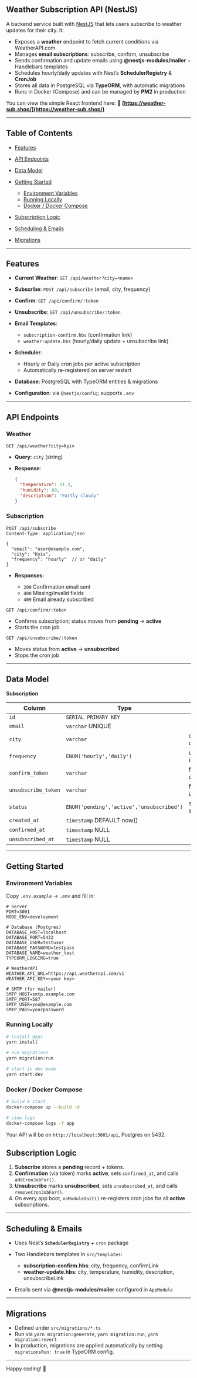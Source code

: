 ## Weather Subscription API (NestJS)

A backend service built with [NestJS](https://nestjs.com/) that lets users subscribe to weather updates for their city. It:

- Exposes a **weather** endpoint to fetch current conditions via WeatherAPI.com
- Manages **email subscriptions**: subscribe, confirm, unsubscribe
- Sends confirmation and update emails using **@nestjs-modules/mailer** + Handlebars templates
- Schedules hourly/daily updates with Nest’s **SchedulerRegistry** & **CronJob**
- Stores all data in PostgreSQL via **TypeORM**, with automatic migrations
- Runs in Docker (Compose) and can be managed by **PM2** in production

You can view the simple React frontend here:
🔗 **[https://weather-sub.shop/](https://weather-sub.shop/)**

---

## Table of Contents

- [Features](#features)
- [API Endpoints](#api-endpoints)
- [Data Model](#data-model)
- [Getting Started](#getting-started)

  - [Environment Variables](#environment-variables)
  - [Running Locally](#running-locally)
  - [Docker / Docker Compose](#docker--docker-compose)

- [Subscription Logic](#subscription-logic)
- [Scheduling & Emails](#scheduling--emails)
- [Migrations](#migrations)

---

## Features

- **Current Weather**: `GET /api/weather?city=<name>`
- **Subscribe**: `POST /api/subscribe` (email, city, frequency)
- **Confirm**: `GET /api/confirm/:token`
- **Unsubscribe**: `GET /api/unsubscribe/:token`
- **Email Templates**:

  - `subscription-confirm.hbs` (confirmation link)
  - `weather-update.hbs` (hourly/daily update + unsubscribe link)

- **Scheduler**:

  - Hourly or Daily cron jobs per active subscription
  - Automatically re-registered on server restart

- **Database**: PostgreSQL with TypeORM entities & migrations
- **Configuration**: via `@nestjs/config`; supports `.env`

---

## API Endpoints

### Weather

```http
GET /api/weather?city=Kyiv
```

- **Query**: `city` (string)
- **Response**:

  ```json
  {
    "temperature": 21.3,
    "humidity": 60,
    "description": "Partly cloudy"
  }
  ```

### Subscription

```http
POST /api/subscribe
Content-Type: application/json

{
  "email": "user@example.com",
  "city": "Kyiv",
  "frequency": "hourly"  // or "daily"
}
```

- **Responses**:

  - `200` Confirmation email sent
  - `400` Missing/invalid fields
  - `409` Email already subscribed

```http
GET /api/confirm/:token
```

- Confirms subscription; status moves from **pending** → **active**
- Starts the cron job

```http
GET /api/unsubscribe/:token
```

- Moves status from **active** → **unsubscribed**
- Stops the cron job

---

## Data Model

**Subscription**

| Column              | Type                                      | Notes                  |
| ------------------- | ----------------------------------------- | ---------------------- |
| `id`                | `SERIAL PRIMARY KEY`                      |                        |
| `email`             | `varchar` UNIQUE                          |                        |
| `city`              | `varchar`                                 | city for updates       |
| `frequency`         | `ENUM('hourly','daily')`                  | update interval        |
| `confirm_token`     | `varchar`                                 | for email confirmation |
| `unsubscribe_token` | `varchar`                                 | for email unsubscribe  |
| `status`            | `ENUM('pending','active','unsubscribed')` | subscription state     |
| `created_at`        | `timestamp` DEFAULT now()                 |                        |
| `confirmed_at`      | `timestamp` NULL                          |                        |
| `unsubscribed_at`   | `timestamp` NULL                          |                        |

---

## Getting Started

### Environment Variables

Copy `.env.example` → `.env` and fill in:

```dotenv
# Server
PORT=3001
NODE_ENV=development

# Database (Postgres)
DATABASE_HOST=localhost
DATABASE_PORT=5432
DATABASE_USER=testuser
DATABASE_PASSWORD=testpass
DATABASE_NAME=weather_test
TYPEORM_LOGGING=true

# WeatherAPI
WEATHER_API_URL=https://api.weatherapi.com/v1
WEATHER_API_KEY=<your key>

# SMTP (for mailer)
SMTP_HOST=smtp.example.com
SMTP_PORT=587
SMTP_USER=you@example.com
SMTP_PASS=yourpassword
```

### Running Locally

```bash
# install deps
yarn install

# run migrations
yarn migration:run

# start in dev mode
yarn start:dev
```

### Docker / Docker Compose

```bash
# build & start
docker-compose up --build -d

# view logs
docker-compose logs -f app
```

Your API will be on `http://localhost:3001/api`, Postgres on 5432.


## Subscription Logic

1. **Subscribe** stores a **pending** record + tokens.
2. **Confirmation** (via token) marks **active**, sets `confirmed_at`, and calls `addCronJobFor()`.
3. **Unsubscribe** marks **unsubscribed**, sets `unsubscribed_at`, and calls `removeCronJobFor()`.
4. On every app boot, `onModuleInit()` re-registers cron jobs for all **active** subscriptions.

---

## Scheduling & Emails

- Uses Nest’s **`SchedulerRegistry`** + `cron` package
- Two Handlebars templates in `src/templates`:

  - **subscription-confirm.hbs**: city, frequency, confirmLink
  - **weather-update.hbs**: city, temperature, humidity, description, unsubscribeLink

- Emails sent via **@nestjs-modules/mailer** configured in `AppModule`

---

## Migrations

- Defined under `src/migrations/*.ts`
- Run via `yarn migration:generate`, `yarn migration:run`, `yarn migration:revert`
- In production, migrations are applied automatically by setting `migrationsRun: true` in TypeORM config.

---

Happy coding! 🚀
